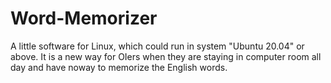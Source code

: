 # Word-Memorizer
A little software for Linux, which could run in system "Ubuntu 20.04" or above. It is a new way for OIers when they are staying in computer room all day and have noway to memorize the English words.
